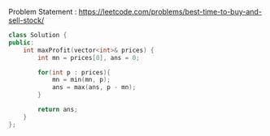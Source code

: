 Problem Statement : https://leetcode.com/problems/best-time-to-buy-and-sell-stock/

```cpp
class Solution {
public:
    int maxProfit(vector<int>& prices) {
        int mn = prices[0], ans = 0;

        for(int p : prices){
            mn = min(mn, p);
            ans = max(ans, p - mn);
        }

        return ans;
    }
};
```
